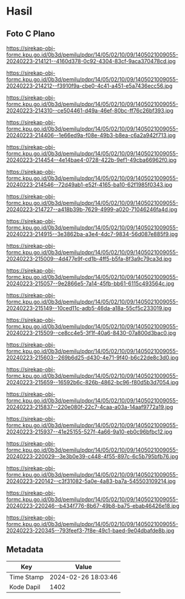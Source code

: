 # Hasil

## Foto C Plano

https://sirekap-obj-formc.kpu.go.id/0b3d/pemilu/pdpr/14/05/02/10/09/1405021009055-20240223-214121--4160d378-0c92-4304-83cf-9aca370478cd.jpg

https://sirekap-obj-formc.kpu.go.id/0b3d/pemilu/pdpr/14/05/02/10/09/1405021009055-20240223-214212--f3910f9a-cbe0-4c41-a451-e5a7436ecc56.jpg

https://sirekap-obj-formc.kpu.go.id/0b3d/pemilu/pdpr/14/05/02/10/09/1405021009055-20240223-214310--ce504461-d49a-46ef-80bc-ff76c26bf393.jpg

https://sirekap-obj-formc.kpu.go.id/0b3d/pemilu/pdpr/14/05/02/10/09/1405021009055-20240223-214406--1e66ed9a-f08e-49b3-b8ea-c6a2a942f713.jpg

https://sirekap-obj-formc.kpu.go.id/0b3d/pemilu/pdpr/14/05/02/10/09/1405021009055-20240223-214454--4e14bae4-0728-422b-9ef1-49cba66962f0.jpg

https://sirekap-obj-formc.kpu.go.id/0b3d/pemilu/pdpr/14/05/02/10/09/1405021009055-20240223-214546--72d49ab1-e52f-4165-ba10-62f1985f0343.jpg

https://sirekap-obj-formc.kpu.go.id/0b3d/pemilu/pdpr/14/05/02/10/09/1405021009055-20240223-214727--a418b39b-7629-4999-a020-71046246fa4d.jpg

https://sirekap-obj-formc.kpu.go.id/0b3d/pemilu/pdpr/14/05/02/10/09/1405021009055-20240223-214915--3e3862ba-a3e4-4dc7-9834-56d087e885f9.jpg

https://sirekap-obj-formc.kpu.go.id/0b3d/pemilu/pdpr/14/05/02/10/09/1405021009055-20240223-215009--4d477e9f-cd1b-4ff5-b5fa-8f3a9c79ca3d.jpg

https://sirekap-obj-formc.kpu.go.id/0b3d/pemilu/pdpr/14/05/02/10/09/1405021009055-20240223-215057--9e2866e5-7a14-45fb-bb61-6115c493564c.jpg

https://sirekap-obj-formc.kpu.go.id/0b3d/pemilu/pdpr/14/05/02/10/09/1405021009055-20240223-215149--10ced11c-adb5-46da-a18a-55cf5c233019.jpg

https://sirekap-obj-formc.kpu.go.id/0b3d/pemilu/pdpr/14/05/02/10/09/1405021009055-20240223-215509--ce8cc4e5-3f1f-40a6-8430-07a800d3bac0.jpg

https://sirekap-obj-formc.kpu.go.id/0b3d/pemilu/pdpr/14/05/02/10/09/1405021009055-20240223-215603--269b6d25-d430-4e71-9f40-b6c22de8c3d0.jpg

https://sirekap-obj-formc.kpu.go.id/0b3d/pemilu/pdpr/14/05/02/10/09/1405021009055-20240223-215659--16592b6c-826b-4862-bc96-f80d5b3d7054.jpg

https://sirekap-obj-formc.kpu.go.id/0b3d/pemilu/pdpr/14/05/02/10/09/1405021009055-20240223-215837--220e080f-22c7-4caa-a03a-14aaf9772a19.jpg

https://sirekap-obj-formc.kpu.go.id/0b3d/pemilu/pdpr/14/05/02/10/09/1405021009055-20240223-215937--41e25155-527f-4a66-9a10-eb0c96bfbc12.jpg

https://sirekap-obj-formc.kpu.go.id/0b3d/pemilu/pdpr/14/05/02/10/09/1405021009055-20240223-220029--3e3b0e39-c448-4f55-897c-6c5b795bfb76.jpg

https://sirekap-obj-formc.kpu.go.id/0b3d/pemilu/pdpr/14/05/02/10/09/1405021009055-20240223-220142--c3f31082-5a0e-4a83-ba7a-545503109214.jpg

https://sirekap-obj-formc.kpu.go.id/0b3d/pemilu/pdpr/14/05/02/10/09/1405021009055-20240223-220246--b434f776-8b67-49b8-ba75-ebab46426e18.jpg

https://sirekap-obj-formc.kpu.go.id/0b3d/pemilu/pdpr/14/05/02/10/09/1405021009055-20240223-220345--793feef3-7f8e-49c1-baed-9e04dbafde8b.jpg


## Metadata

| Key        | Value               |
| ---------- | ------------------- |
| Time Stamp | 2024-02-26 18:03:46 |
| Kode Dapil | 1402                |



